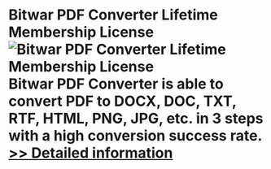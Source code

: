 # Bitwar PDF Converter Lifetime Membership License<br />![Bitwar PDF Converter Lifetime Membership License](https://mycommerce.akamaized.net/api/pimages/P300986636/BIG/300986636.PNG)<br />Bitwar PDF Converter is able to convert PDF to DOCX, DOC, TXT, RTF, HTML, PNG, JPG, etc. in 3 steps with a high conversion success rate.<br />[>> Detailed information](https://secure.shareit.com/shareit/product.html?productid=300986636&affiliateid=200057808)